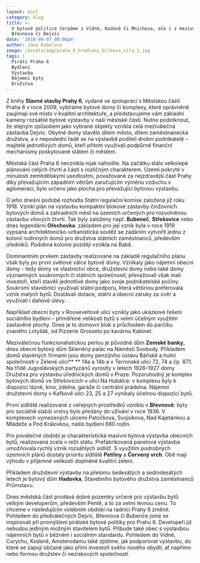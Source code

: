 ```yaml
---
layout: post
category: blog
title: >-
  V bytové politice čerpáme z Vídně, Kodaně či Mnichova, ale i z meziválečného
  Břevnova či Dejvic 
date: '2018-09-07 08:00pm'
author: Jana Kabelová
image: /assets/img/praha_6_hradcany_bilkova_vila_1.jpg
tags: |
  Piráti Praha 6
  Bydlení
  Výstavba
  Nájemní byty
  Družstva
---
```

Z knihy **Slavné stavby Prahy 6**, vydané ve spolupráci s Městskou částí Praha 6 v roce 2009, vybíráme bytové domy či komplexy, které oprávněně zaujímají své místo v kvalitní architektuře, a představujeme vám základní kameny rozsáhlé bytové výstavby v naší městské části. Nutno podotknout, že stejným způsobem jako  vybrané objekty vznikla celá meziválečná  zástavba Dejvic. Obytné domy stavělo dílem město, dílem zaměstnanecká družstva, a v neposlední řadě se na výstavbě podíleli drobní podnikatelé – majitelé jednotlivých domů, kteří přitom využívali podpůrné finanční mechanismy poskytované státem či městem.

Městská část Praha 6 nevznikla nijak nahodile. Na začátku stálo velkolepé plánování celých čtvrtí a částí s rozličným charakterem. Území pokryté v minulosti zemědělskými usedlostmi, považované za nejzdravější část Prahy díky převažujícím západním větrům zaručujícím výměnu vzduchu v aglomeraci, bylo určeno jako plocha pro převažující bytovou výstavbu.

O jeho dnešní podobě rozhodla Státní regulační komise založená již roku 1918. Vznikl plán na výstavbu kompaktní blokové zástavby činžovních bytových domů a zahradních měst na územích určených pro rozvolněnou zástavbu vilových čtvrtí. Tak byly založeny např. **Bubeneč**, **Střešovice** nebo dnes legendární **Ořechovka**: základem pro její vznik byla v roce 1919 vypsaná architektonicko-urbanistická soutěž se zadáním vytvořit jednu z kolonií rodinných domů pro družstva státních zaměstnanců, především úředníků. Podobná kolonie později vznikla na Babě.

Dominantním prvkem zástavby realizované na základě regulačního plánu však byly po první světové válce bytové domy. Vznikaly jako nájemní obecní domy - tedy domy ve vlastnictví obce, družstevní domy nebo také domy významných soukromých či státních společností; převažovali však malí investoři, kteří stavěli jednotlivé domy jako svoje podnikatelské počiny. Soukromí stavebníci využívali státní podporu, která většinou preferovala vznik malých bytů. Dostávali dotace, státní a obecní záruky za úvěr a využívali i daňové úlevy.

Například obecní byty v Rooseveltově ulici vznikly jako ukázkové řešení sociálního bydlení – přiměřené velikosti bytů s velmi účelným využitím zastavěné plochy. Dnes je to domovní blok s průchodem do parčíku zvaného Lotyšák, od  Pizzerie Grosseto po kavárnu Kabinet.

Meziválečnou funkcionalistickou perlou je původně dům **Zemské banky**, dnes obecní bytový dům Skleněný palác na Náměstí Svobody. Příkladem domů stavěných firmami jsou domy penzijního ústavu Báňské a hutní společnosti v Zelené ulici** ** 14a a 14b a v Terronské ulici 72, 74 a čp. 871. Na třídě Jugoslávských partyzánů vyrostly v letech 1926–1927 domy Družstva pro výstavbu úřednických domů v Praze. Pozoruhodný je komplex bytových domů ve Střešovicích v ulici Na Hubálce: v komplexu byly k dispozici lázně, kino, jídelna, garáže či centrální prádelna. Nájemní družstevní domy v Kafkově ulici 23, 25 a 27 vynikaly účelnou dispozicí bytů.

První sídliště realizované z veřejných prostředků vzniklo v **Břevnově**: byty pro sociálně slabší vrstvy bylo předány do užívání v roce 1936. V komplexech vymezených ulicemi Patočkova, Svojsíkova, Nad Kajetánkou a Mládeže a  Pod Královkou, našlo bydlení 660 rodin.

Pro poválečné období je charakteristická masivní bytová výstavba obecních bytů, realizovaná zcela v režii státu. Prefabrikovaná panelová výstavba umožňovala rychlý vznik rozsáhlých sídlišť. S využitím podrobných územních plánů dostaly prioritu sídliště **Petřiny** a **Červený vrch**. Obě mají výhodu v příjemné velikosti doplněné kvalitní zelení.

Příkladem družstevní výstavby na přelomu šedesátých a sedmdesátých letech je bytový dům **Hadovka**, Stavebního bytového družstva zaměstnanců Průmstavu.

Dnes městská část prodává dobré pozemky určené pro výstavbu bytů velkým developerům, především Pentě, a to za velmi levnou cenu. To chceme v následujícím volebním období na radnici Prahy 6 změnit. Pohledem do předválečných Dejvic, Břevnova či Bubenče jsme se inspirovali při promýšlení pirátské bytové politiky pro Prahu 6. Developeři již nebudou jediným možným stavitelem bytů. Přibude také obec s výstavbou nájemních bytů v běžném i sociálním standardu. Pohledem do Vídně, Curychu, Kodaně, Amsterodamu také zjistíme, jak podporovat výstavbu, do které se zapojí občané jako přímí investoři svého nového obydlí, ať napřímo nebo formou družstev či neziskových společností.

